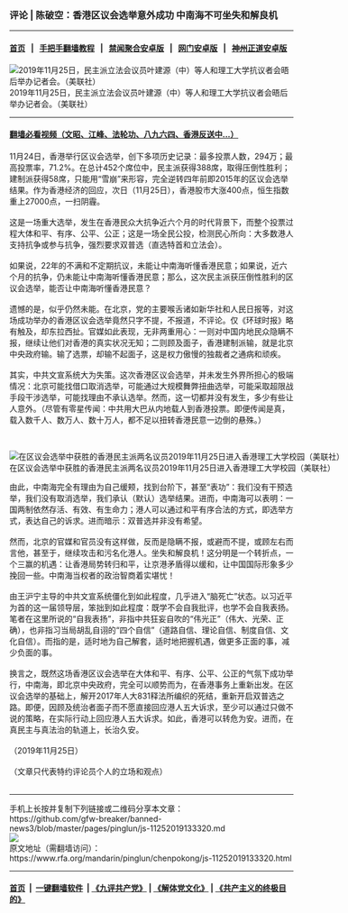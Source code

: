 ### 评论 | 陈破空：香港区议会选举意外成功  中南海不可坐失和解良机
------------------------

#### [首页](https://github.com/gfw-breaker/banned-news3/blob/master/README.md) &nbsp;&nbsp;|&nbsp;&nbsp; [手把手翻墙教程](https://github.com/gfw-breaker/guides/wiki) &nbsp;&nbsp;|&nbsp;&nbsp; [禁闻聚合安卓版](https://github.com/gfw-breaker/bn-android) &nbsp;&nbsp;|&nbsp;&nbsp; [网门安卓版](https://github.com/oGate2/oGate) &nbsp;&nbsp;|&nbsp;&nbsp; [神州正道安卓版](https://github.com/SzzdOgate/update) 



<div id="headerimg">
 <img alt="2019年11月25日，民主派立法会议员叶建源（中）等人和理工大学抗议者会晤后举办记者会。（美联社）" src="https://www.rfa.org/mandarin/pinglun/chenpokong/js-11252019133320.html/AP_19329583379905.jpg/@@images/9730c24c-27ac-4905-8506-c6a7a72accd5.jpeg" title="2019年11月25日，民主派立法会议员叶建源（中）等人和理工大学抗议者会晤后举办记者会。（美联社）"/>
 <div id="headerimgcontents">
  <div id="headerimgcaption">
   <span>
    2019年11月25日，民主派立法会议员叶建源（中）等人和理工大学抗议者会晤后举办记者会。（美联社）
   </span>
   <!-- zoomattribute -->
  </div>
  <!-- headerimgcaption -->
 </div>
 <!-- headerimagecontents -->
</div>

<hr/>


#### [翻墙必看视频（文昭、江峰、法轮功、八九六四、香港反送中...）](https://github.com/gfw-breaker/banned-news3/blob/master/pages/links.md)

<div id="storytext">
 <div>
  <div class="slot_header">
  </div>
 </div>
 <p>
  11月24日，香港举行区议会选举，创下多项历史记录：最多投票人数，294万；最高投票率，71.2%。在总计452个席位中，民主派获得388席，取得压倒性胜利；建制派获得58席，只能用“雪崩”来形容，完全逆转四年前即2015年的区议会选举结果。作为香港经济的回应，次日（11月25日），香港股市大涨400点，恒生指数重上27000点，一扫阴霾。
  <br/>
  <br/>
  这是一场重大选举，发生在香港民众大抗争近六个月的时代背景下，而整个投票过程大体和平、有序、公平、公正；这是一场全民公投，检测民心所向：大多数港人支持抗争或参与抗争，强烈要求双普选（直选特首和立法会）。
  <br/>
  <br/>
  如果说，22年的不满和不定期抗议，未能让中南海听懂香港民意；如果说，近六个月的抗争，仍未能让中南海听懂香港民意；那么，这次民主派获压倒性胜利的区议会选举，能否让中南海听懂香港民意？
  <br/>
  <br/>
  遗憾的是，似乎仍然未能。在北京，党的主要喉舌诸如新华社和人民日报等，对这场成功举办的香港区议会选举竟然只字不提，不报道，不评论。仅《环球时报》略有触及，却东拉西扯。官媒如此表现，无非两重用心：一则对中国内地民众隐瞒不报，继续让他们对香港的真实状况无知；二则顾及面子，香港建制派输，就是北京中央政府输。输了选票，却输不起面子，这是权力傲慢的独裁者之通病和顽疾。
  <br/>
  <br/>
  其实，中共文宣系统大为失策。这次香港区议会选举，并未发生外界所担心的极端情况：北京可能找借口取消选举，可能通过大规模舞弊扭曲选举，可能采取超限战手段干涉选举，可能找理由不承认选举。然而，这一切都并没有发生，多少有些让人意外。（尽管有零星传闻：中共用大巴从内地载人到香港投票。即便传闻是真，载入数千人、数万人、数十万人，都不足以扭转香港民意一边倒的悬殊。）
 </p>
 <p>
  <br/>
  <div class="image-inline captioned" style="width:700px;">
   <div style="width:700px;">
    <img alt="在区议会选举中获胜的香港民主派两名议员2019年11月25日进入香港理工大学校园（美联社）" src="https://www.rfa.org/mandarin/yataibaodao/gangtai/gf1-11252019111551.html/yt1125z.jpg" title="在区议会选举中获胜的香港民主派两名议员2019年11月25日进入香港理工大学校园（美联社）"/>
   </div>
   <div class="image-caption">
    <span style="width:700px;">
     在区议会选举中获胜的香港民主派两名议员2019年11月25日进入香港理工大学校园（美联社）
    </span>
    <span class="copyright">
    </span>
   </div>
  </div>
 </p>
 <p>
  由此，中南海完全有理由为自己缓颊，找到台阶下，甚至“表功”：我们没有干预选举，我们没有取消选举，我们承认（默认）选举结果。进而，中南海可以表明：一国两制依然存活、有效、有生命力；港人可以通过和平有序合法的方式，即选举方式，表达自己的诉求。进而暗示：双普选并非没有希望。
  <br/>
  <br/>
  然而，北京的官媒和官员没有这样做，反而是隐瞒不报，或避而不提，或顾左右而言他，甚至于，继续攻击和污名化港人。坐失和解良机！这分明是一个转折点，一个三赢的机遇：让香港局势转归和平，让京港矛盾得以缓和，让中国国际形象多少挽回一些。中南海当权者的政治智商着实堪忧！
  <br/>
  <br/>
  由王沪宁主导的中共文宣系统僵化到如此程度，几乎进入“脑死亡”状态。以习近平为首的这一届领导层，笨拙到如此程度：既学不会自我批评，也学不会自我表扬。笔者在这里所说的“自我表扬”，非指中共狂妄自吹的“伟光正”（伟大、光荣、正确），也非指习当局胡乱自诩的“四个自信”（道路自信、理论自信、制度自信、文化自信）。而指的是，适时地为自己解套，适时地把握机遇，做更多正面的事，减少负面的事。
  <br/>
  <br/>
  换言之，既然这场香港区议会选举在大体和平、有序、公平、公正的气氛下成功举行，中南海，即北京中央政府，完全可以顺势而为，在香港事务上重新出发。在区议会选举的基础上，解开2017年人大831释法所编织的死结，重新开启双普选之路。即便，因顾及统治者面子而不愿直接回应港人五大诉求，至少可以通过只做不说的策略，在实际行动上回应港人五大诉求。如此，香港可以转危为安。进而，在真民主与真法治的轨道上，长治久安。
  <br/>
  <br/>
  （2019年11月25日）
  <br/>
  <br/>
  （文章只代表特约评论员个人的立场和观点）
  <br/>
  <br/>
 </p>
</div>

<hr/>
手机上长按并复制下列链接或二维码分享本文章：<br/>
https://github.com/gfw-breaker/banned-news3/blob/master/pages/pinglun/js-11252019133320.md <br/>
<a href='https://github.com/gfw-breaker/banned-news3/blob/master/pages/pinglun/js-11252019133320.md'><img src='https://github.com/gfw-breaker/banned-news3/blob/master/pages/pinglun/js-11252019133320.md.png'/></a> <br/>
原文地址（需翻墙访问）：https://www.rfa.org/mandarin/pinglun/chenpokong/js-11252019133320.html


------------------------
#### [首页](https://github.com/gfw-breaker/banned-news3/blob/master/README.md) &nbsp;|&nbsp; [一键翻墙软件](https://github.com/gfw-breaker/nogfw/blob/master/README.md) &nbsp;| [《九评共产党》](https://github.com/gfw-breaker/9ping.md/blob/master/README.md#九评之一评共产党是什么) | [《解体党文化》](https://github.com/gfw-breaker/jtdwh.md/blob/master/README.md) | [《共产主义的终极目的》](https://github.com/gfw-breaker/gczydzjmd.md/blob/master/README.md)


<img src='http://gfw-breaker.win/banned-news3/pages/pinglun/js-11252019133320.md' width='0px' height='0px'/>
